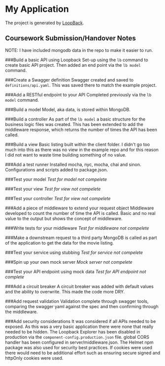 # My Application

The project is generated by [LoopBack](http://loopback.io).

## Coursework Submission/Handover Notes

NOTE: I have included mongodb data in the repo to make it easier to run.

###Build a basic API using Loopback
Set-up using the ```lb``` command to create basic API project.
Then added an end point via the ```lb model``` command.

###Create a Swagger definition
Swagger created and saved to ```definitions/api.yaml```.
This was saved there to match the example project.

###Add a RESTful endpoint to your API
Completed previously via the ```lb model``` command.

###Build a model
Model, aka data, is stored within MongoDB.

###Build a controller
As part of the ```lb model``` a basic structure for the business logic files was created.
This has been extended to add the middleware response, which returns the number of times the API has been called.

###Build a view
Basic listing built within the client folder.
I didn't go too much into this as there was no view in the example repo and for this reason I did not want to waste time building something of no value.

###Add a test runner
Installed mocha, nyc, mocha, chai and sinon.
Configurations and scripts added to package.json.

###Test your model
*Test for model not compelete*

###Test your view
*Test for view not compelete*

###Test your controller
*Test for view not compelete*

###Add a piece of middleware to extend your request object
Middleware developed to count the number of time the API is called.
Basic and no real value to the output but shows the concept of middleware.

###Write tests for your middleware
*Test for middleware not compelete*

###Make a downstream request to a third party
MongoDB is called as part of the application to get the data for the movie listing.

###Test your service using stubbing
*Test for service not compelete*

###Spin up your own mock server
*Mock server not compelete*

###Test your API endpoint using mock data
*Test for API endpoint not complete*

###Add a circuit breaker
A circuit breaker was added with default values and the ability to overwrite.
This made the code more DRY.

###Add request validation
Validation complete through swagger tools, comparing the swagger yaml against the spec and then confirming through the middleware.

###Add security considerations
It was considered if all APIs needed to be exposed.
As this was a very basic application there were none that really needed to be hidden.
The Loopback Explorer has been disabled in production via the ```component-config.production.json``` file.
global CORS handler has been configured in server/middleware.json.
The Helmet npm package was also used for security best practices.
If cookies were used there would need to be additional effort such as ensuring secure signed and httpOnly cookies were used.
